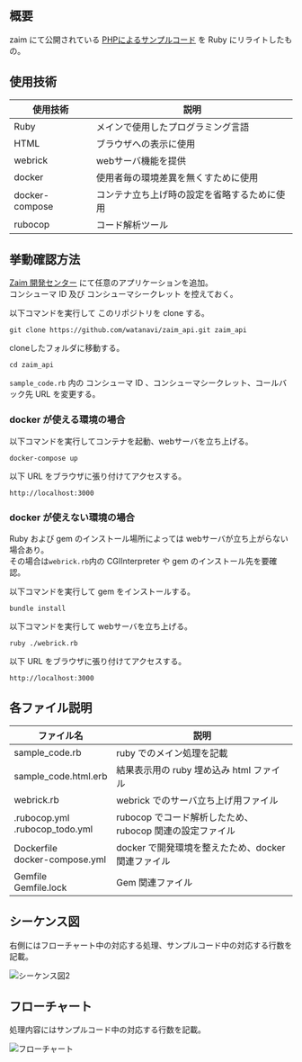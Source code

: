 ## 概要
zaim にて公開されている [PHPによるサンプルコード](https://dev.zaim.net/home/api/authorize) を Ruby にリライトしたもの。

## 使用技術

使用技術        | 説明
---------------|----------------------
Ruby           | メインで使用したプログラミング言語
HTML           | ブラウザへの表示に使用
webrick        | webサーバ機能を提供
docker         | 使用者毎の環境差異を無くすために使用
docker-compose | コンテナ立ち上げ時の設定を省略するために使用
rubocop        | コード解析ツール

## 挙動確認方法
[Zaim 開発センター](https://dev.zaim.net/home) にて任意のアプリケーションを追加。  
コンシューマ ID 及び コンシューマシークレット を控えておく。

以下コマンドを実行して このリポジトリを clone する。

```
git clone https://github.com/watanavi/zaim_api.git zaim_api
```

cloneしたフォルダに移動する。

```
cd zaim_api
```

`sample_code.rb` 内の コンシューマ ID 、コンシューマシークレット、コールバック先 URL を変更する。

### docker が使える環境の場合

以下コマンドを実行してコンテナを起動、webサーバを立ち上げる。

```
docker-compose up
```

以下 URL をブラウザに張り付けてアクセスする。

```
http://localhost:3000
```

### docker が使えない環境の場合
Ruby および gem のインストール場所によっては webサーバが立ち上がらない場合あり。  
その場合は`webrick.rb`内の CGIInterpreter や gem のインストール先を要確認。

以下コマンドを実行して gem をインストールする。

```
bundle install
```

以下コマンドを実行して webサーバを立ち上げる。

```
ruby ./webrick.rb
```

以下 URL をブラウザに張り付けてアクセスする。

```
http://localhost:3000
```

## 各ファイル説明

ファイル名                             | 説明
--------------------------------------|-----------------------------------------------------
sample_code.rb　                      | ruby でのメイン処理を記載
sample_code.html.erb                  | 結果表示用の ruby 埋め込み html ファイル
webrick.rb                            | webrick でのサーバ立ち上げ用ファイル
.rubocop.yml<br> .rubocop_todo.yml    | rubocop でコード解析したため、rubocop 関連の設定ファイル
Dockerfile<br> docker-compose.yml     | docker で開発環境を整えたため、docker 関連ファイル
Gemfile<br> Gemfile.lock              | Gem 関連ファイル


## シーケンス図
右側にはフローチャート中の対応する処理、サンプルコード中の対応する行数を記載。

![シーケンス図2](https://user-images.githubusercontent.com/64312219/100351690-307c9800-302f-11eb-90e1-bf30db3d7b96.png)


## フローチャート
処理内容にはサンプルコード中の対応する行数を記載。

![フローチャート](https://user-images.githubusercontent.com/64312219/99997337-61c35100-2e00-11eb-8054-053e23530cb5.png)

